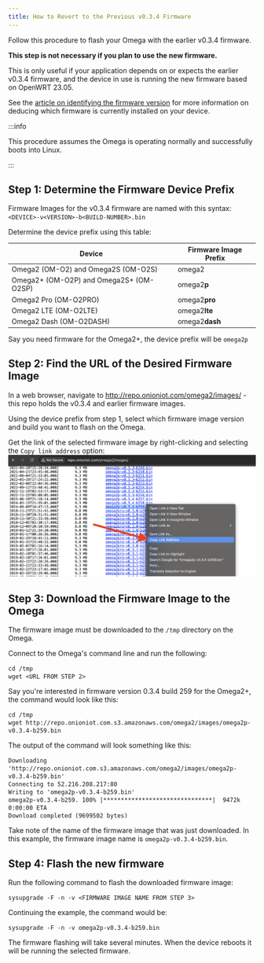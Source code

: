 ```yaml
---
title: How to Revert to the Previous v0.3.4 Firmware
---
```


Follow this procedure to flash your Omega with the earlier v0.3.4 firmware. 

**This step is not necessary if you plan to use the new firmware.**

This is only useful if your application depends on or expects the earlier v0.3.4 firmware, and the device in use is running the new firmware based on OpenWRT 23.05. 

See the [article on identifying the firmware version](./determine-fw-version.md) for more information on deducing which firmware is currently installed on your device.

<!-- TODO: update to link to article on determining fw version -->

:::info

This procedure assumes the Omega is operating normally and successfully boots into Linux.

:::

## Step 1: Determine the Firmware Device Prefix

Firmware Images for the v0.3.4 firmware are named with this syntax: `<DEVICE>-v<VERSION>-b<BUILD-NUMBER>.bin`

Determine the device prefix using this table:

| Device                                  | Firmware Image Prefix |
|-----------------------------------------|-----------------------|
| Omega2 (OM-O2) and Omega2S (OM-O2S)     | omega2                |
| Omega2+ (OM-O2P) and Omega2S+ (OM-O2SP) | omega2**p**           |
| Omega2 Pro (OM-O2PRO)                   | omega2**pro**         |
| Omega2 LTE (OM-O2LTE)                   | omega2**lte**         |
| Omega2 Dash (OM-O2DASH)                 | omega2**dash**        |

Say you need firmware for the Omega2+, the device prefix will be `omega2p`

## Step 2: Find the URL of the Desired Firmware Image

In a web browser, navigate to http://repo.onioniot.com/omega2/images/ - this repo holds the v0.3.4 and earlier firmware images.

Using the device prefix from step 1, select which firmware image version and build you want to flash on the Omega.

Get the link of the selected firmware image by right-clicking and selecting the `Copy link address` option:
![copy link address](./img/copy-fw-url.png)

## Step 3: Download the Firmware Image to the Omega

The firmware image must be downloaded to the `/tmp` directory on the Omega. 

Connect to the Omega's command line and run the following: 

```
cd /tmp
wget <URL FROM STEP 2> 
```

Say you're interested in firmware version 0.3.4 build 259 for the Omega2+, the command would look like this:

```
cd /tmp
wget http://repo.onioniot.com.s3.amazonaws.com/omega2/images/omega2p-v0.3.4-b259.bin
```

The output of the command will look something like this:

```
Downloading 'http://repo.onioniot.com.s3.amazonaws.com/omega2/images/omega2p-v0.3.4-b259.bin'
Connecting to 52.216.208.217:80
Writing to 'omega2p-v0.3.4-b259.bin'
omega2p-v0.3.4-b259. 100% |*******************************|  9472k  0:00:00 ETA
Download completed (9699502 bytes)
```

Take note of the name of the firmware image that was just downloaded. In this example, the firmware image name is `omega2p-v0.3.4-b259.bin`.


## Step 4: Flash the new firmware

Run the following command to flash the downloaded firmware image:

```
sysupgrade -F -n -v <FIRMWARE IMAGE NAME FROM STEP 3>
```

Continuing the example, the command would be:

```
sysupgrade -F -n -v omega2p-v0.3.4-b259.bin
```

The firmware flashing will take several minutes. When the device reboots it will be running the selected firmware.